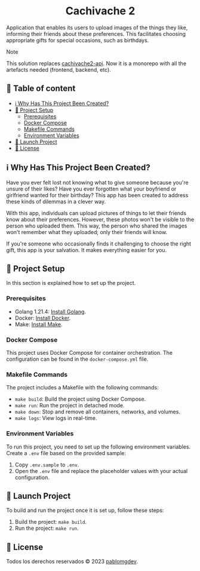 <h1 align=center>Cachivache 2</h1>

<p>Application that enables its users to upload images of the things they like, informing their friends about these preferences. This facilitates choosing appropriate gifts for special occasions, such as birthdays.</p>

> [!NOTE]
> This solution replaces <a href=https://github.com/pablomgdev/cachivache2-api>cachivache2-api</a>. Now it is a monorepo with all the artefacts needed (frontend, backend, etc).


## 📄 Table of content
- [ℹ️ Why Has This Project Been Created?](https://github.com/pablomgdev/cachivache2#ℹ%EF%B8%8F-why-has-this-project-been-created)
- [🧱 Project Setup](https://github.com/pablomgdev/cachivache2?tab=readme-ov-file#-project-setup)
  - [Prerequisites](https://github.com/pablomgdev/cachivache2?tab=readme-ov-file#prerequisites)
  - [Docker Compose](https://github.com/pablomgdev/cachivache2?tab=readme-ov-file#docker-compose)
  - [Makefile Commands](https://github.com/pablomgdev/cachivache2?tab=readme-ov-file#makefile-commands)
  - [Environment Variables](https://github.com/pablomgdev/cachivache2?tab=readme-ov-file#environment-variables)
- [🚀 Launch Project](https://github.com/pablomgdev/cachivache2?tab=readme-ov-file#-launch-project)
- [🪪 License](https://github.com/pablomgdev/cachivache2#-license)


## ℹ️ Why Has This Project Been Created?
Have you ever felt lost not knowing what to give someone because you're unsure of their likes? Have you ever forgotten what your boyfriend or girlfriend wanted for their birthday? This app has been created to address these kinds of dilemmas in a clever way.

With this app, individuals can upload pictures of things to let their friends know about their preferences. However, these photos won't be visible to the person who uploaded them. This way, the person who shared the images won't remember what they uploaded; only their friends will know.

If you're someone who occasionally finds it challenging to choose the right gift, this app is your salvation. It makes everything easier for you.

## 🧱 Project Setup
In this section is explained how to set up the project.

### Prerequisites
- Golang 1.21.4: [Install Golang](https://go.dev/doc/install).
- Docker: [Install Docker](https://docs.docker.com/get-docker/).
- Make: [Install Make](https://www.gnu.org/software/make/).

### Docker Compose
This project uses Docker Compose for container orchestration. The configuration can be found in the `docker-compose.yml` file.

### Makefile Commands
The project includes a Makefile with the following commands:

- `make build`: Build the project using Docker Compose.
- `make run`: Run the project in detached mode.
- `make down`: Stop and remove all containers, networks, and volumes.
- `make logs`: View logs in real-time.

### Environment Variables
To run this project, you need to set up the following environment variables. Create a `.env` file based on the provided sample:

1. Copy `.env.sample` to `.env`.
1. Open the `.env` file and replace the placeholder values with your actual configuration.

## 🚀 Launch Project
To build and run the project once it is set up, follow these steps:

1. Build the project: `make build`.
1. Run the project: `make run`.

## 🪪 License
Todos los derechos reservados © 2023 [pablomgdev](https://github.com/pablomgdev).

